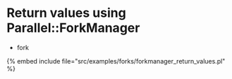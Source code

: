 # Return values using Parallel::ForkManager

* fork

{% embed include file="src/examples/forks/forkmanager_return_values.pl" %}


